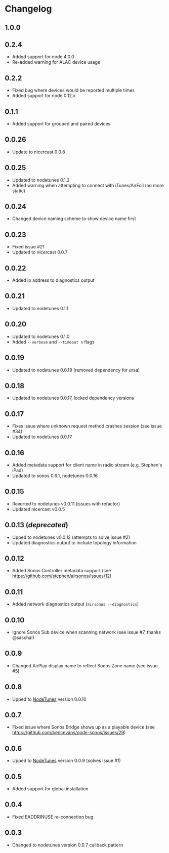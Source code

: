 # Changelog

## 1.0.0

## 0.2.4
- Added support for node 4.0.0
- Re-added warning for ALAC device usage

## 0.2.2
- Fixed bug where devices would be reported multiple times
- Added support for node 0.12.x

## 0.1.1
- Added support for grouped and paired devices

## 0.0.26
- Update to nicercast 0.0.8

## 0.0.25
- Updated to nodetunes 0.1.2
- Added warning when attempting to connect with iTunes/AirFoil (no more static)

## 0.0.24
- Changed device naming scheme to show device name first

## 0.0.23
- Fixed issue #21
- Updated to nicercast 0.0.7

## 0.0.22
- Added ip address to diagnostics output

## 0.0.21
- Updated to nodetunes 0.1.1

## 0.0.20
- Updated to nodetunes 0.1.0
- Added `--verbose` and `--timeout n` flags

## 0.0.19
- Updated to nodetunes 0.0.19 (removed dependency for ursa)

## 0.0.18
- Updated to nodetunes 0.0.17, locked dependency versions

## 0.0.17
- Fixes issue where unknown request method crashes session (see issue #34)
- Updated to nodetunes 0.0.17

## 0.0.16
- Added metadata support for client name in radio stream (e.g. Stephen's iPad)
- Updated to sonos 0.6.1, nodetunes 0.0.16

## 0.0.15
- Reverted to nodetunes v0.0.11 (issues with refactor)
- Updated nicercast v0.0.5

## 0.0.13 (_deprecated_)
- Upped to nodetunes v0.0.12 (attempts to solve issue #2)
- Updated diagnostics output to include topology information

## 0.0.12
- Added Sonos Controller metadata support (see https://github.com/stephen/airsonos/issues/12)

## 0.0.11
- Added network diagnostics output (```airsonos --diagnostics```)

## 0.0.10
- Ignore Sonos Sub device when scanning network (see issue #7, thanks @sascha!)

## 0.0.9
- Changed AirPlay display name to reflect Sonos Zone name (see issue #5)

## 0.0.8
- Upped to [NodeTunes](https://github.com/stephen/nodetunes) version 0.0.10

## 0.0.7
- Fixed issue where Sonos Bridge shows up as a playable device (see https://github.com/bencevans/node-sonos/issues/29)

## 0.0.6
- Upped to [NodeTunes](https://github.com/stephen/nodetunes) version 0.0.9 (solves issue #1)

## 0.0.5
- Added support for global installation

## 0.0.4
- Fixed EADDRINUSE re-connection bug

## 0.0.3
- Changed to nodetunes version 0.0.7 callback pattern
